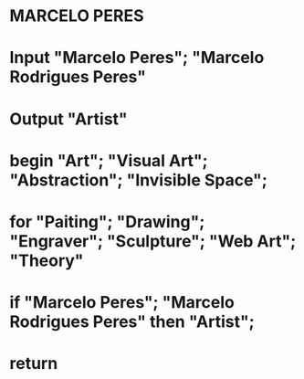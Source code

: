 # MARCELO PERES
# Input "Marcelo Peres"; "Marcelo Rodrigues Peres"
# Output "Artist"
# begin "Art"; "Visual Art"; "Abstraction"; "Invisible Space"; 
#    for "Paiting"; "Drawing"; "Engraver"; "Sculpture"; "Web Art"; "Theory"
#      if "Marcelo Peres"; "Marcelo Rodrigues Peres" then "Artist";
#    return

